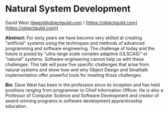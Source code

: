 # Natural System Development

David West (dwest@objectguild.com / [https://objectguild.com](https://objectguild.com))

**Abstract:**
For sixty years we have become very skilled at creating "artificial" systems 
using the techniques and methods of advanced programming and software engineering. 
The challenge of today and the future is posed by "ultra-large scale complex 
adaptive (ULSCAS)" or "natural" systems. Software engineering cannot help us 
with these challenges. This talk will pose five specific challenges that arise 
from natural systems and show how and why Object Design and Smalltalk 
implementation offer powerful tools for meeting those challenges.

**Bio:**
Dave West has been in the profession since its inception and has held positions 
ranging from programmer to Chief Information Officer. He is also a Professor of 
Computer Science and Software Development and creator of award-winning programs 
in software development apprenticeship education.
